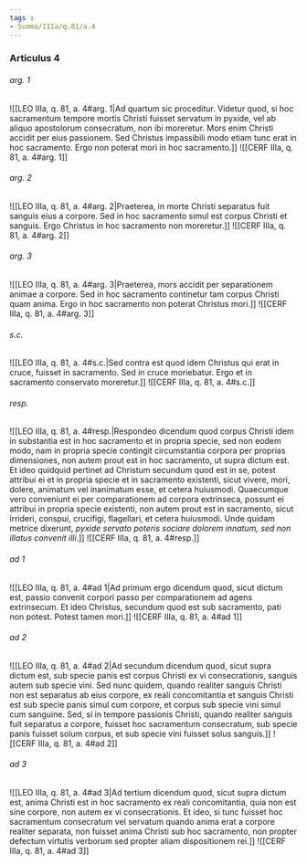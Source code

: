 ```yaml
---
tags : 
- Summa/IIIa/q.81/a.4
---
```


### Articulus 4

###### arg. 1
![[LEO IIIa, q. 81, a. 4#arg. 1|Ad quartum sic proceditur. Videtur quod, si hoc sacramentum tempore mortis Christi fuisset servatum in pyxide, vel ab aliquo apostolorum consecratum, non ibi moreretur. Mors enim Christi accidit per eius passionem. Sed Christus impassibili modo etiam tunc erat in hoc sacramento. Ergo non poterat mori in hoc sacramento.]]
![[CERF IIIa, q. 81, a. 4#arg. 1]]

###### arg. 2
![[LEO IIIa, q. 81, a. 4#arg. 2|Praeterea, in morte Christi separatus fuit sanguis eius a corpore. Sed in hoc sacramento simul est corpus Christi et sanguis. Ergo Christus in hoc sacramento non moreretur.]]
![[CERF IIIa, q. 81, a. 4#arg. 2]]

###### arg. 3
![[LEO IIIa, q. 81, a. 4#arg. 3|Praeterea, mors accidit per separationem animae a corpore. Sed in hoc sacramento continetur tam corpus Christi quam anima. Ergo in hoc sacramento non poterat Christus mori.]]
![[CERF IIIa, q. 81, a. 4#arg. 3]]

###### s.c.
![[LEO IIIa, q. 81, a. 4#s.c.|Sed contra est quod idem Christus qui erat in cruce, fuisset in sacramento. Sed in cruce moriebatur. Ergo et in sacramento conservato moreretur.]]
![[CERF IIIa, q. 81, a. 4#s.c.]]

###### resp.
![[LEO IIIa, q. 81, a. 4#resp.|Respondeo dicendum quod corpus Christi idem in substantia est in hoc sacramento et in propria specie, sed non eodem modo, nam in propria specie contingit circumstantia corpora per proprias dimensiones, non autem prout est in hoc sacramento, ut supra dictum est. Et ideo quidquid pertinet ad Christum secundum quod est in se, potest attribui ei et in propria specie et in sacramento existenti, sicut vivere, mori, dolere, animatum vel inanimatum esse, et cetera huiusmodi. Quaecumque vero conveniunt ei per comparationem ad corpora extrinseca, possunt ei attribui in propria specie existenti, non autem prout est in sacramento, sicut irrideri, conspui, crucifigi, flagellari, et cetera huiusmodi. Unde quidam metrice dixerunt, *pyxide servato poteris sociare dolorem innatum, sed non illatus convenit illi*.]]
![[CERF IIIa, q. 81, a. 4#resp.]]

###### ad 1
![[LEO IIIa, q. 81, a. 4#ad 1|Ad primum ergo dicendum quod, sicut dictum est, passio convenit corpori passo per comparationem ad agens extrinsecum. Et ideo Christus, secundum quod est sub sacramento, pati non potest. Potest tamen mori.]]
![[CERF IIIa, q. 81, a. 4#ad 1]]

###### ad 2
![[LEO IIIa, q. 81, a. 4#ad 2|Ad secundum dicendum quod, sicut supra dictum est, sub specie panis est corpus Christi ex vi consecrationis, sanguis autem sub specie vini. Sed nunc quidem, quando realiter sanguis Christi non est separatus ab eius corpore, ex reali concomitantia et sanguis Christi est sub specie panis simul cum corpore, et corpus sub specie vini simul cum sanguine. Sed, si in tempore passionis Christi, quando realiter sanguis fuit separatus a corpore, fuisset hoc sacramentum consecratum, sub specie panis fuisset solum corpus, et sub specie vini fuisset solus sanguis.]]
![[CERF IIIa, q. 81, a. 4#ad 2]]

###### ad 3
![[LEO IIIa, q. 81, a. 4#ad 3|Ad tertium dicendum quod, sicut supra dictum est, anima Christi est in hoc sacramento ex reali concomitantia, quia non est sine corpore, non autem ex vi consecrationis. Et ideo, si tunc fuisset hoc sacramentum consecratum vel servatum quando anima erat a corpore realiter separata, non fuisset anima Christi sub hoc sacramento, non propter defectum virtutis verborum sed propter aliam dispositionem rei.]]
![[CERF IIIa, q. 81, a. 4#ad 3]]

